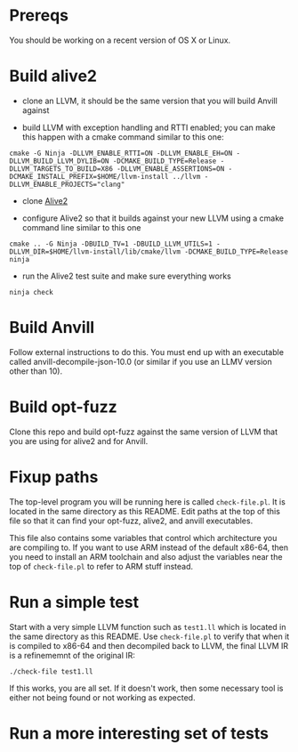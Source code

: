 # Prereqs

You should be working on a recent version of OS X or Linux.

# Build alive2

- clone an LLVM, it should be the same version that you will build Anvill against

- build LLVM with exception handling and RTTI enabled; you can make this
  happen with a cmake command similar to this one:

```
cmake -G Ninja -DLLVM_ENABLE_RTTI=ON -DLLVM_ENABLE_EH=ON -DLLVM_BUILD_LLVM_DYLIB=ON -DCMAKE_BUILD_TYPE=Release -DLLVM_TARGETS_TO_BUILD=X86 -DLLVM_ENABLE_ASSERTIONS=ON -DCMAKE_INSTALL_PREFIX=$HOME/llvm-install ../llvm -DLLVM_ENABLE_PROJECTS="clang"
```

- clone [Alive2](https://github.com/AliveToolkit/alive2)

- configure Alive2 so that it builds against your new LLVM using a cmake command line similar to this one

```
cmake .. -G Ninja -DBUILD_TV=1 -DBUILD_LLVM_UTILS=1 -DLLVM_DIR=$HOME/llvm-install/lib/cmake/llvm -DCMAKE_BUILD_TYPE=Release
ninja
```

- run the Alive2 test suite and make sure everything works

```
ninja check
```

# Build Anvill

Follow external instructions to do this. You must end up with an
executable called anvill-decompile-json-10.0 (or similar if you use an
LLMV version other than 10).

# Build opt-fuzz

Clone this repo and build opt-fuzz against the same version of LLVM
that you are using for alive2 and for Anvill.

# Fixup paths

The top-level program you will be running here is called
`check-file.pl`.  It is located in the same directory as this
README. Edit paths at the top of this file so that it can find your
opt-fuzz, alive2, and anvill executables.

This file also contains some variables that control which architecture
you are compiling to. If you want to use ARM instead of the default
x86-64, then you need to install an ARM toolchain and also adjust the
variables near the top of `check-file.pl` to refer to ARM stuff
instead.

# Run a simple test

Start with a very simple LLVM function such as `test1.ll` which is
located in the same directory as this README. Use `check-file.pl` to
verify that when it is compiled to x86-64 and then decompiled back to
LLVM, the final LLVM IR is a refinememnt of the original IR:

```
./check-file test1.ll
```

If this works, you are all set. If it doesn't work, then some
necessary tool is either not being found or not working as expected.

# Run a more interesting set of tests


